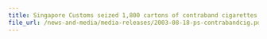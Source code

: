 ```yaml
---
title: Singapore Customs seized 1,800 cartons of contraband cigarettes, arrested 2 men
file_url: /news-and-media/media-releases/2003-08-18-ps-contrabandcig.pdf
---
```

